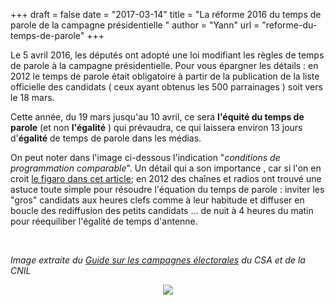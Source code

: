 +++
draft = false
date = "2017-03-14"
title = "La réforme 2016 du temps de parole de la campagne présidentielle "
author = "Yann"
url = "reforme-du-temps-de-parole"
+++

<p>
Le 5 avril 2016, les députés ont adopté une loi modifiant les règles de temps de parole à la campagne présidentielle. Pour vous épargner les détails : en 2012 le temps de parole était obligatoire à partir de la publication de la liste officielle des candidats ( ceux ayant obtenus les 500 parrainages ) soit vers le 18 mars.</p>

<p>
Cette année, du 19 mars jusqu'au 10 avril, ce sera  <strong>l'équité du temps de parole</strong> (et non <strong>l'égalité</strong> ) qui prévaudra, ce qui laissera environ 13 jours d'<strong>égalité</strong> de temps de parole dans les médias.
</p>

<p>On peut noter dans l'image ci-dessous l'indication "<em>conditions de programmation comparable</em>". Un détail qui a son importance , car si l'on en croit <a target="_blank" href="http://elections.lefigaro.fr/presidentielle-2012/2012/03/30/01039-20120330ARTFIG00592-presidentielle-le-casse-tete-du-temps-de-parole.php">le figaro dans cet article</a>; en 2012 des chaînes et radios ont trouvé une astuce toute simple pour résoudre l'équation du temps de parole : inviter les "gros" candidats aux heures clefs comme à leur habitude et diffuser en boucle des rediffusion des petits candidats ... de nuit à 4 heures du matin pour réequiliber l'égalité de temps d'antenne.</p>
<br />

<em>Image extraite du <a href="http://www.csa.fr/Etudes-et-publications/Les-brochures/Guide-Campagnes-electorales-tout-savoir-sur-les-regles-CSA-et-CNIL">Guide sur les campagnes électorales</a> du CSA et de la CNIL</em>

<div style="text-align:center">
  <img src="/images/egalite-temps-de-parole-periode-elections-presidentielles.png">
</div>


